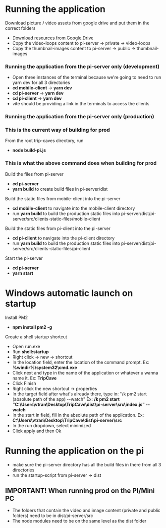 # Running the application

Download picture / video assets from google drive and put them in the correct folders

- [Download resources from Google Drive](https://drive.google.com/drive/u/0/folders/1CBWWcQ9FJMytGCvTcu2CaVMeXUfO2DF6)
- Copy the video-loops content to pi-server -> private -> video-loops
- Copy the thumbnail-images content to pi-server -> public -> thumbnail-images

### Running the application from the pi-server only (development)

- Open three instances of the terminal because we're going to need to run yarn dev for all 3 directories
- **cd mobile-client** -> **yarn dev**
- **cd pi-server** -> **yarn dev**
- **cd pi-client** -> **yarn dev**
- vite should be providing a link in the terminals to access the clients

### Running the application from the pi-server only (production)

### This is the current way of building for prod

From the root trip-caves directory, run

- **node build-pi.js**

### This is what the above command does when building for prod

Build the files from pi-server

- **cd pi-server**
- **yarn build** to create build files in pi-server/dist

Build the static files from mobile-client into the pi-server

- **cd mobile-client** to navigate into the mobile-client directory
- run **yarn build** to build the production static files into pi-server/dist/pi-server/src/clients-static-files/mobile-client

Build the static files from pi-client into the pi-server

- **cd pi-client** to navigate into the pi-client directory
- run **yarn build** to build the production static files into pi-server/dist/pi-server/src/clients-static-files/pi-client

Start the pi-server

- **cd pi-server**
- **yarn start**

# Windows automatic launch on startup

Install PM2

- **npm install pm2 -g**

Create a shell startup shortcut

- Open run.exe
- Run **shell:startup**
- Right click -> new -> shortcut
- In the location field, enter the location of the command prompt. Ex: **%windir%\system32\cmd.exe**
- Click next and type in the name of the application or whatever u wanna name it. Ex: **TripCave**
- Click Finish
- Right click the new shortcut -> properties
- In the target field after what's already there, type in: "/k pm2 start (absolute path of the app) --watch" Ex: **/k pm2 start "C:\Users\vtran\Desktop\TripCave\dist\pi-server\src\index.js" --watch**
- In the start in field, fill in the absolute path of the application. Ex: **C:\Users\vtran\Desktop\TripCave\dist\pi-server\src**
- In the run dropdown, select minimized
- Click apply and then Ok

# Running the application on the pi

- make sure the pi-server directory has all the build files in there from all 3 directories
- run the startup-script from pi-server -> dist

## IMPORTANT! When running prod on the PI/Mini PC

- The folders that contain the video and image content (private and public folders) need to be in dist/pi-server/src
- The node modules need to be on the same level as the dist folder
